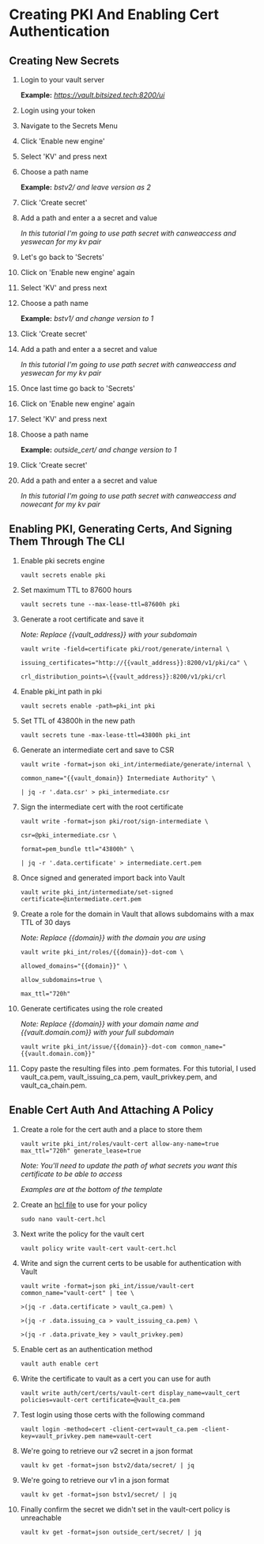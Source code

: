 # Creating PKI And Enabling Cert Authentication

## Creating New Secrets

1. Login to your vault server 

	**Example:** _https://vault.bitsized.tech:8200/ui_

2. Login using your token

3. Navigate to the Secrets Menu

4. Click 'Enable new engine'

5. Select 'KV' and press next

6. Choose a path name 

	**Example:** _bstv2/ and leave version as 2_

7. Click 'Create secret'

8. Add a path and enter a a secret and value

	_In this tutorial I'm going to use path secret with canweaccess and yeswecan for my kv pair_

9. Let's go back to 'Secrets'

10. Click on 'Enable new engine' again

11. Select 'KV' and press next

12. Choose a path name 

	**Example:** _bstv1/ and change version to 1_

13. Click 'Create secret'

14. Add a path and enter a a secret and value

	_In this tutorial I'm going to use path secret with canweaccess and yeswecan for my kv pair_

15. Once last time go back to 'Secrets'

16. Click on 'Enable new engine' again

17. Select 'KV' and press next

12. Choose a path name 

	**Example:** _outside_cert/ and change version to 1_

13. Click 'Create secret'

14. Add a path and enter a a secret and value

	_In this tutorial I'm going to use path secret with canweaccess and nowecant for my kv pair_

## Enabling PKI, Generating Certs, And Signing Them Through The CLI

1. Enable pki secrets engine

	`vault secrets enable pki`

2. Set maximum TTL to 87600 hours

	`vault secrets tune --max-lease-ttl=87600h pki`

3. Generate a root certificate and save it

	_Note: Replace {{vault_address}} with your subdomain_

	`vault write -field=certificate pki/root/generate/internal \`

	`issuing_certificates="http://{{vault_address}}:8200/v1/pki/ca" \`

	`crl_distribution_points=\{{vault_address}}:8200/v1/pki/crl`

4. Enable pki_int path in pki

	`vault secrets enable -path=pki_int pki`

5. Set TTL of 43800h in the new path

	`vault secrets tune -max-lease-ttl=43800h pki_int`

6. Generate an intermediate cert and save to CSR

	`vault write -format=json oki_int/intermediate/generate/internal \`

	`common_name="{{vault_domain}} Intermediate Authority" \`

	`| jq -r '.data.csr' > pki_intermediate.csr `

7. Sign the intermediate cert with the root certificate

	`vault write -format=json pki/root/sign-intermediate \`

	`csr=@pki_intermediate.csr \`

	`format=pem_bundle ttl="43800h" \`

	`| jq -r '.data.certificate' > intermediate.cert.pem`

8. Once signed and generated import back into Vault

	`vault write pki_int/intermediate/set-signed certificate=@intermediate.cert.pem`

9. Create a role for the domain in Vault that allows subdomains with a max TTL of 30 days

	_Note: Replace {{domain}} with the domain you are using_

	`vault write pki_int/roles/{{domain}}-dot-com \`

	`allowed_domains="{{domain}}" \`

	`allow_subdomains=true \`

	`max_ttl="720h"`

10. Generate certificates using the role created

	_Note: Replace {{domain}} with your domain name and {{vault.domain.com}} with your full subdomain_

	`vault write pki_int/issue/{{domain}}-dot-com common_name="{{vault.domain.com}}"`

11. Copy paste the resulting files into .pem formates. For this tutorial, I used vault_ca.pem, vault_issuing_ca.pem, vault_privkey.pem, and vault_ca_chain.pem.

## Enable Cert Auth And Attaching A Policy

1. Create a role for the cert auth and a place to store them

	`vault write pki_int/roles/vault-cert allow-any-name=true max_ttl="720h" generate_lease=true`

	_Note: You'll need to update the path of what secrets you want this certificate to be able to access_

	_Examples are at the bottom of the template_

2. Create an [hcl file](template/vault-cert.hcl) to use for your policy

	`sudo nano vault-cert.hcl`

3. Next write the policy for the vault cert

	`vault policy write vault-cert vault-cert.hcl`

4. Write and sign the current certs to be usable for authentication with Vault

	`vault write -format=json pki_int/issue/vault-cert common_name="vault-cert" | tee \`

	`>(jq -r .data.certificate > vault_ca.pem) \`

	`>(jq -r .data.issuing_ca > vault_issuing_ca.pem) \`

	`>(jq -r .data.private_key > vault_privkey.pem)`

5. Enable cert as an authentication method

	`vault auth enable cert`

6. Write the certificate to vault as a cert you can use for auth

	`vault write auth/cert/certs/vault-cert display_name=vault_cert policies=vault-cert certificate=@vault_ca.pem`

7. Test login using those certs with the following command

	`vault login -method=cert -client-cert=vault_ca.pem -client-key=vault_privkey.pem name=vault-cert`

8. We're going to retrieve our v2 secret in a json format

	`vault kv get -format=json bstv2/data/secret/ | jq`

10. We're going to retrieve our v1 in a json format

	`vault kv get -format=json bstv1/secret/ | jq`

11. Finally confirm the secret we didn't set in the vault-cert policy is unreachable

	`vault kv get -format=json outside_cert/secret/ | jq`